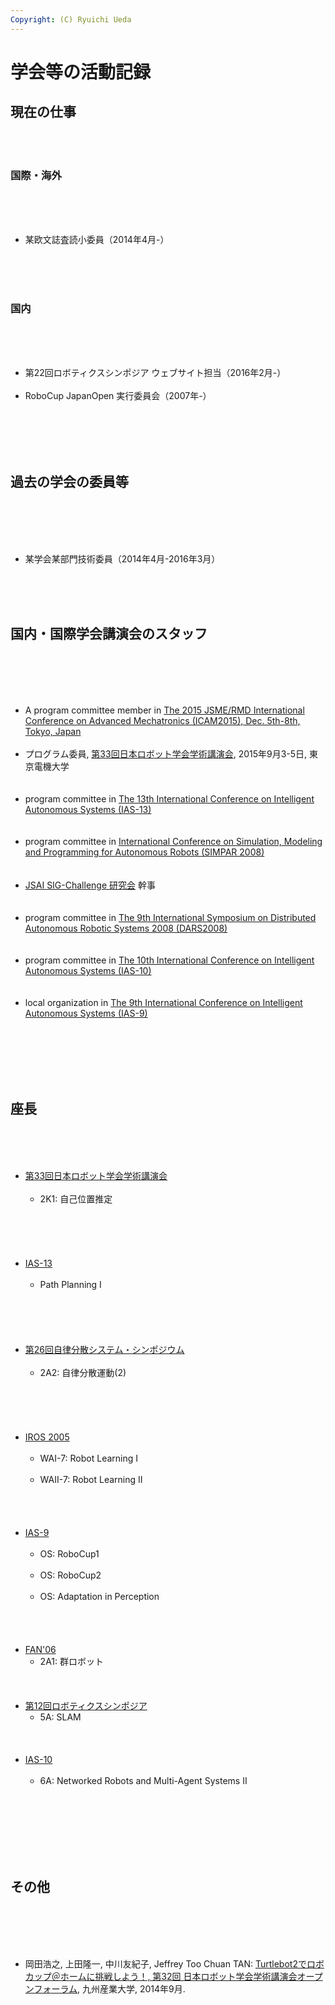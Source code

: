 ```yaml
---
Copyright: (C) Ryuichi Ueda
---
```



# 学会等の活動記録
<h2>現在の仕事</h2><br />
<br />
<h3>国際・海外</h3><br />
<br />
<ul><br />
 <li>某欧文誌査読小委員（2014年4月-）</li><br />
</ul><br />
<br />
<h3>国内</h3><br />
<br />
<ul><br />
 <li>第22回ロボティクスシンポジア ウェブサイト担当（2016年2月-）</li><br />
 <li>RoboCup JapanOpen 実行委員会（2007年-）</li><br />
</ul><br />
<br />
<br />
<h2>過去の学会の委員等</h2><br />
<br />
<ul><br />
 <!-- <li>某欧文誌論文賞選考小委員（2015, 2016年）</li> --><br />
 <li>某学会某部門技術委員（2014年4月-2016年3月）</li><br />
</ul><br />
<br />
<h2>国内・国際学会講演会のスタッフ</h2><br />
<br />
<ul><br />
<br />
<li>A program committee member in <a href="http://www.jubi-party.jp/icam2015/index.html" target="_blank">The 2015 JSME/RMD International Conference on Advanced Mechatronics (ICAM2015), Dec. 5th-8th, Tokyo, Japan</a></li><br />
<li>プログラム委員, <a href="http://rsj2015.rsj-web.org" target="_blank">第33回日本ロボット学会学術講演会</a>, 2015年9月3-5日, 東京電機大学</li><br />
<br />
<li>program committee in <a href="http://www.ias-13.org/" target="_blank">The 13th International Conference on Intelligent Autonomous Systems (IAS-13)</a></li><br />
<br />
<li>program committee in <a href=http://www.simpar-conference.org/ target="_blank">International Conference on Simulation, Modeling and Programming for Autonomous Robots (SIMPAR 2008)</a></li><br />
<br />
<li><a href=http://www.irc.atr.jp/~mitunaga/SigChallenge27/ target="_blank">JSAI SIG-Challenge 研究会</a> 幹事</li><br />
<br />
<li>program committee in <a href=http://www.robot.t.u-tokyo.ac.jp/dars2008/ target="_blank">The 9th International Symposium on Distributed Autonomous Robotic Systems 2008 (DARS2008)</a></li><br />
<br />
<li>program committee in <a href="http://www.iospress.nl/book/intelligent-autonomous-systems-10/" target="_blank">The 10th International Conference on Intelligent Autonomous Systems (IAS-10)</a></li><br />
<br />
<li>local organization in <a href="http://www.robot.t.u-tokyo.ac.jp/IAS-9/" target="_blank">The 9th International Conference on Intelligent Autonomous Systems (IAS-9)</a></li><br />
</ul><br />
<br />
<br />
<br />
<h2>座長</h2><br />
<ul><br />
<br />
<li><a href="http://rsj2015.rsj-web.org" target="_blank">第33回日本ロボット学会学術講演会</a><br />
<ul><br />
 <li>2K1: 自己位置推定</li><br />
</ul></li><br />
<br /><br />
<br />
<li><a href="http://www.ias-13.org/" target="_blank">IAS-13</a><br />
<ul><br />
<li>Path Planning I</li><br />
</ul><br />
</li><br /><br />
<br />
<li><a href="http://www.robot.t.u-tokyo.ac.jp/das2014/" target="_blank">第26回自律分散システム・シンポジウム</a><br />
<ul><br />
<li>2A2: 自律分散運動(2)</li><br />
</ul><br />
</li><br /><br />
<br />
<li><a href=http://www.ee.cuhk.edu.hk/~qhmeng/IROS2005/ target="_blank">IROS 2005</a><br />
<ul><br />
<li>WAI-7: Robot Learning I</li><br />
<li>WAII-7: Robot Learning II</li><br />
</ul><br />
</li><br /><br />
<li><a href=http://www.robot.t.u-tokyo.ac.jp/IAS-9/ target="_blank">IAS-9</a><br />
<ul><br />
<li>OS: RoboCup1</li><br />
<li>OS: RoboCup2</li><br />
<li>OS: Adaptation in Perception</li><br />
</ul><br />
</li><br /><br />
<li><a href=http://www.race.u-tokyo.ac.jp/fan06/index.html target="_blank">FAN'06</a><br />
<ul><li>2A1: 群ロボット</li></ul><br />
</li><br /><br />
<li><a href=http://www.mce.niit.ac.jp/robosym/>第12回ロボティクスシンポジア</a><br />
<ul><li>5A: SLAM</li></ul><br />
</li><br /><br />
<li><a href=http://www.ias-10.org/ target="_blank">IAS-10</a><ul><br />
<li>6A: Networked Robots and Multi-Agent Systems II</li><br />
</ul></li><br /><br />
</ul><br />
<br />
<br />
<h2>その他</h2><br />
<br />
<br />
<ul><br />
 <li>岡田浩之, 上田隆一, 中川友紀子, Jeffrey Too Chuan TAN: <a href="http://rsj2014.rsj-web.org/" target="_blank">Turtlebot2でロボカップ＠ホームに挑戦しよう！, 第32回 日本ロボット学会学術講演会オープンフォーラム</a>, 九州産業大学, 2014年9月. </li><br />
</ul><br />
<br />
<br />

